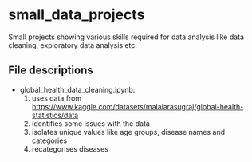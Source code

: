 # small_data_projects
Small projects showing various skills required for data analysis like data cleaning, exploratory data analysis etc.

## File descriptions
- global_health_data_cleaning.ipynb:
  1. uses data from https://www.kaggle.com/datasets/malaiarasugraj/global-health-statistics/data
  2. identifies some issues with the data
  3. isolates unique values like age groups, disease names and categories 
  4. recategorises diseases 
